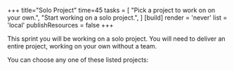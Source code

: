 +++
title="Solo Project"
time=45
tasks = [
    "Pick a project to work on on your own.",
    "Start working on a solo project.",
]
[build]
  render = 'never'
  list = 'local'
  publishResources = false
+++

This sprint you will be working on a solo project. You will need to deliver an entire project, working on your own without a team.

You can choose any one of these listed projects:
